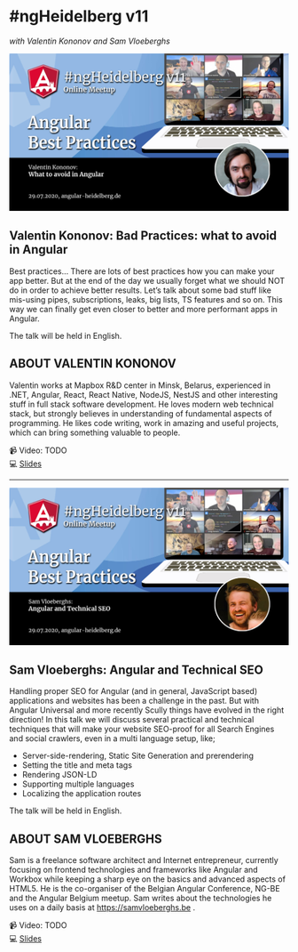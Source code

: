 # #ngHeidelberg v11
_with Valentin Kononov and Sam Vloeberghs_

![ngHeidelbergv11_valentin.jpg](ngHeidelbergv11_valentin.jpg)

## Valentin Kononov: Bad Practices: what to avoid in Angular

Best practices… There are lots of best practices how you can make your app better. But at the end of the day we usually forget what we should NOT do in order to achieve better results. Let’s talk about some bad stuff like mis-using pipes, subscriptions, leaks, big lists, TS features and so on. This way we can finally get even closer to better and more performant apps in Angular.

The talk will be held in English.

## ABOUT VALENTIN KONONOV

Valentin works at Mapbox R&D center in Minsk, Belarus, experienced in .NET, Angular, React, React Native, NodeJS, NestJS and other interesting stuff in full stack software development. He loves modern web technical stack, but strongly believes in understanding of fundamental aspects of programming. He likes code writing, work in amazing and useful projects, which can bring something valuable to people.

📹 Video: TODO  
💻 [Slides](TODO)  


-----

![ngHeidelbergv11_sam.jpg](ngHeidelbergv11_sam.jpg)


## Sam Vloeberghs: Angular and Technical SEO

Handling proper SEO for Angular (and in general, JavaScript based) applications and websites has been a challenge in the past. But with Angular Universal and more recently Scully things have evolved in the right direction!
In this talk we will discuss several practical and technical techniques that will make your website SEO-proof for all Search Engines and social crawlers, even in a multi language setup, like;
- Server-side-rendering, Static Site Generation and prerendering
- Setting the title and meta tags
- Rendering JSON-LD
- Supporting multiple languages
- Localizing the application routes

The talk will be held in English.

## ABOUT SAM VLOEBERGHS

Sam is a freelance software architect and Internet entrepreneur, currently focusing on frontend technologies and frameworks like Angular and Workbox while keeping a sharp eye on the basics and advanced aspects of HTML5. He is the co-organiser of the Belgian Angular Conference, NG-BE and the Angular Belgium meetup. Sam writes about the technologies he uses on a daily basis at https://samvloeberghs.be .

📹 Video: TODO  
💻 [Slides](TODO)  
